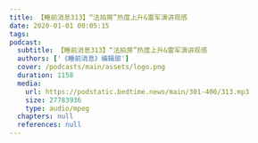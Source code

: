 ```yaml
---
title: 【睡前消息313】“法拍房”热度上升&雷军演讲观感
date: 2020-01-01 00:05:15
tags:
podcast:
  subtitle: 【睡前消息313】“法拍房”热度上升&雷军演讲观感
  authors: ['《睡前消息》编辑部']
  cover: /podcasts/main/assets/logo.png
  duration: 1158
  media:
    url: https://podstatic.bedtime.news/main/301-400/313.mp3
    size: 27783936
    type: audio/mpeg
  chapters: null
  references: null
---
```

